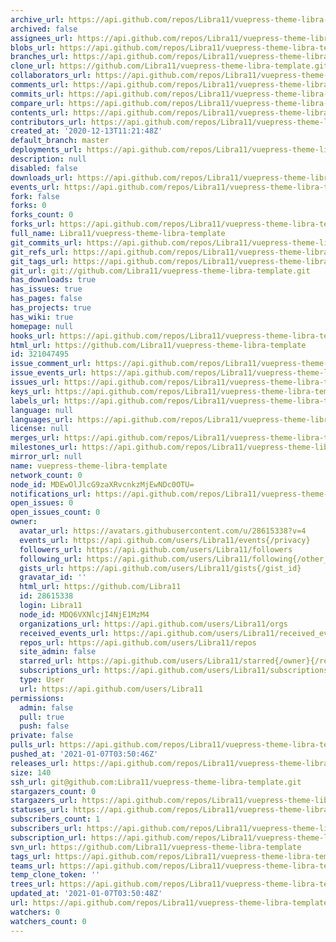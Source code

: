```yaml
---
archive_url: https://api.github.com/repos/Libra11/vuepress-theme-libra-template/{archive_format}{/ref}
archived: false
assignees_url: https://api.github.com/repos/Libra11/vuepress-theme-libra-template/assignees{/user}
blobs_url: https://api.github.com/repos/Libra11/vuepress-theme-libra-template/git/blobs{/sha}
branches_url: https://api.github.com/repos/Libra11/vuepress-theme-libra-template/branches{/branch}
clone_url: https://github.com/Libra11/vuepress-theme-libra-template.git
collaborators_url: https://api.github.com/repos/Libra11/vuepress-theme-libra-template/collaborators{/collaborator}
comments_url: https://api.github.com/repos/Libra11/vuepress-theme-libra-template/comments{/number}
commits_url: https://api.github.com/repos/Libra11/vuepress-theme-libra-template/commits{/sha}
compare_url: https://api.github.com/repos/Libra11/vuepress-theme-libra-template/compare/{base}...{head}
contents_url: https://api.github.com/repos/Libra11/vuepress-theme-libra-template/contents/{+path}
contributors_url: https://api.github.com/repos/Libra11/vuepress-theme-libra-template/contributors
created_at: '2020-12-13T11:21:48Z'
default_branch: master
deployments_url: https://api.github.com/repos/Libra11/vuepress-theme-libra-template/deployments
description: null
disabled: false
downloads_url: https://api.github.com/repos/Libra11/vuepress-theme-libra-template/downloads
events_url: https://api.github.com/repos/Libra11/vuepress-theme-libra-template/events
fork: false
forks: 0
forks_count: 0
forks_url: https://api.github.com/repos/Libra11/vuepress-theme-libra-template/forks
full_name: Libra11/vuepress-theme-libra-template
git_commits_url: https://api.github.com/repos/Libra11/vuepress-theme-libra-template/git/commits{/sha}
git_refs_url: https://api.github.com/repos/Libra11/vuepress-theme-libra-template/git/refs{/sha}
git_tags_url: https://api.github.com/repos/Libra11/vuepress-theme-libra-template/git/tags{/sha}
git_url: git://github.com/Libra11/vuepress-theme-libra-template.git
has_downloads: true
has_issues: true
has_pages: false
has_projects: true
has_wiki: true
homepage: null
hooks_url: https://api.github.com/repos/Libra11/vuepress-theme-libra-template/hooks
html_url: https://github.com/Libra11/vuepress-theme-libra-template
id: 321047495
issue_comment_url: https://api.github.com/repos/Libra11/vuepress-theme-libra-template/issues/comments{/number}
issue_events_url: https://api.github.com/repos/Libra11/vuepress-theme-libra-template/issues/events{/number}
issues_url: https://api.github.com/repos/Libra11/vuepress-theme-libra-template/issues{/number}
keys_url: https://api.github.com/repos/Libra11/vuepress-theme-libra-template/keys{/key_id}
labels_url: https://api.github.com/repos/Libra11/vuepress-theme-libra-template/labels{/name}
language: null
languages_url: https://api.github.com/repos/Libra11/vuepress-theme-libra-template/languages
license: null
merges_url: https://api.github.com/repos/Libra11/vuepress-theme-libra-template/merges
milestones_url: https://api.github.com/repos/Libra11/vuepress-theme-libra-template/milestones{/number}
mirror_url: null
name: vuepress-theme-libra-template
network_count: 0
node_id: MDEwOlJlcG9zaXRvcnkzMjEwNDc0OTU=
notifications_url: https://api.github.com/repos/Libra11/vuepress-theme-libra-template/notifications{?since,all,participating}
open_issues: 0
open_issues_count: 0
owner:
  avatar_url: https://avatars.githubusercontent.com/u/28615338?v=4
  events_url: https://api.github.com/users/Libra11/events{/privacy}
  followers_url: https://api.github.com/users/Libra11/followers
  following_url: https://api.github.com/users/Libra11/following{/other_user}
  gists_url: https://api.github.com/users/Libra11/gists{/gist_id}
  gravatar_id: ''
  html_url: https://github.com/Libra11
  id: 28615338
  login: Libra11
  node_id: MDQ6VXNlcjI4NjE1MzM4
  organizations_url: https://api.github.com/users/Libra11/orgs
  received_events_url: https://api.github.com/users/Libra11/received_events
  repos_url: https://api.github.com/users/Libra11/repos
  site_admin: false
  starred_url: https://api.github.com/users/Libra11/starred{/owner}{/repo}
  subscriptions_url: https://api.github.com/users/Libra11/subscriptions
  type: User
  url: https://api.github.com/users/Libra11
permissions:
  admin: false
  pull: true
  push: false
private: false
pulls_url: https://api.github.com/repos/Libra11/vuepress-theme-libra-template/pulls{/number}
pushed_at: '2021-01-07T03:50:46Z'
releases_url: https://api.github.com/repos/Libra11/vuepress-theme-libra-template/releases{/id}
size: 140
ssh_url: git@github.com:Libra11/vuepress-theme-libra-template.git
stargazers_count: 0
stargazers_url: https://api.github.com/repos/Libra11/vuepress-theme-libra-template/stargazers
statuses_url: https://api.github.com/repos/Libra11/vuepress-theme-libra-template/statuses/{sha}
subscribers_count: 1
subscribers_url: https://api.github.com/repos/Libra11/vuepress-theme-libra-template/subscribers
subscription_url: https://api.github.com/repos/Libra11/vuepress-theme-libra-template/subscription
svn_url: https://github.com/Libra11/vuepress-theme-libra-template
tags_url: https://api.github.com/repos/Libra11/vuepress-theme-libra-template/tags
teams_url: https://api.github.com/repos/Libra11/vuepress-theme-libra-template/teams
temp_clone_token: ''
trees_url: https://api.github.com/repos/Libra11/vuepress-theme-libra-template/git/trees{/sha}
updated_at: '2021-01-07T03:50:48Z'
url: https://api.github.com/repos/Libra11/vuepress-theme-libra-template
watchers: 0
watchers_count: 0
---
```


